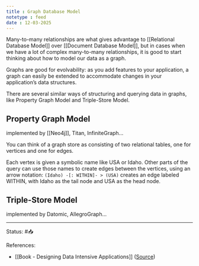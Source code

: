 ```yaml
---
title : Graph Database Model
notetype : feed
date : 12-03-2025
---
```


Many-to-many relationships are what gives advantage to [[Relational Database Model]] over [[Document Database Model]], but in cases when we have a lot of complex many-to-many relationships, it is good to start thinking about how to model our data as a graph.

Graphs are good for evolvability: as you add features to your application, a graph can easily be extended to accommodate changes in your application’s data structures.

There are several similar ways of structuring and querying data in graphs, like Property Graph Model and Triple-Store Model.

## Property Graph Model

implemented by [[Neo4j]], Titan, InfiniteGraph...

You can think of a graph store as consisting of two relational tables, one for vertices and one for edges.

Each vertex is given a symbolic name like USA or Idaho. Other parts of the query can use those names to create edges between the vertices, using an arrow notation: `(Idaho) -[: WITHIN]- > (USA)` creates an edge labeled WITHIN, with Idaho as the tail node and USA as the head node.

## Triple-Store Model

implemented by Datomic, AllegroGraph...

-----

Status: #📥

References:
- [[Book - Designing Data Intensive Applications]] ([Source](https://www.amazon.com/Designing-Data-Intensive-Applications-Reliable-Maintainable/dp/1449373321))

